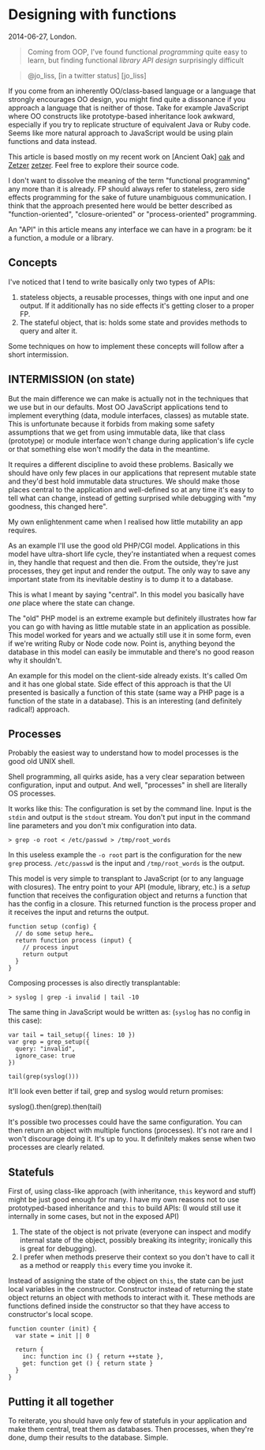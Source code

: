# Designing with functions

2014-06-27, London.

> Coming from OOP, I've found functional *programming* quite easy to learn, but finding functional *library API design* surprisingly difficult

> <footer>@jo_liss, [in a twitter status] [jo_liss]</footer>

If you come from an inherently OO/class-based language or a language that strongly encourages OO design, you might find quite a dissonance if you approach a language that is neither of those. Take for example JavaScript where OO constructs like prototype-based inheritance look awkward, especially if you try to replicate structure of equivalent Java or Ruby code. Seems like more natural approach to JavaScript would be using plain functions and data instead.

This article is based mostly on my recent work on [Ancient Oak] [oak] and [Zetzer] [zetzer]. Feel free to explore their source code.

I don't want to dissolve the meaning of the term "functional programming" any more than it is already. FP should always refer to stateless, zero side effects programming for the sake of future unambiguous communication. I think that the approach presented here would be better described as "function-oriented", "closure-oriented" or "process-oriented" programming.

An "API" in this article means any interface we can have in a program: be it a function, a module or a library.

## Concepts

I've noticed that I tend to write basically only two types of APIs:

1. stateless objects, a reusable processes, things with one input and one output. If it additionally has no side effects it's getting closer to a proper FP.
2. The stateful object, that is: holds some state and provides methods to query and alter it.

Some techniques on how to implement these concepts will follow after a short intermission.

## INTERMISSION (on state)

But the main difference we can make is actually not in the techniques that we use but in our defaults. Most OO JavaScript applications tend to implement everything (data, module interfaces, classes) as mutable state. This is unfortunate because it forbids from making some safety assumptions that we get from using immutable data, like that class (prototype) or module interface won't change during application's life cycle or that something else won't modify the data in the meantime.

It requires a different discipline to avoid these problems. Basically we should have only few places in our applications that represent mutable state and they'd best hold immutable data structures. We should make those places central to the application and well-defined so at any time it's easy to tell what can change, instead of getting surprised while debugging with "my goodness, this changed here".

My own enlightenment came when I realised how little mutability an app requires.

As an example I'll use the good old PHP/CGI model. Applications in this model have ultra-short life cycle, they're instantiated when a request comes in, they handle that request and then die. From the outside, they're just processes, they get input and render the output. The only way to save any important state from its inevitable destiny is to dump it to a database.

This is what I meant by saying "central". In this model you basically have *one* place where the state can change.

The "old" PHP model is an extreme example but definitely illustrates how far you can go with having as little mutable state in an application as possible. This model worked for years and we actually still use it in some form, even if we're writing Ruby or Node code now. Point is, anything beyond the database in this model can easily be immutable and there's no good reason why it shouldn't.

An example for this model on the client-side already exists. It's called Om and it has one global state. Side effect of this approach is that the UI presented is basically a function of this state (same way a PHP page is a function of the state in a database). This is an interesting (and definitely radical!) approach.

## Processes

Probably the easiest way to understand how to model processes is the good old UNIX shell.

Shell programming, all quirks aside, has a very clear separation between configuration, input and output. And well, "processes" in shell are literally OS processes.

It works like this: The configuration is set by the command line. Input is the `stdin` and output is the `stdout` stream. You don't put input in the command line parameters and you don't mix configuration into data.

    > grep -o root < /etc/passwd > /tmp/root_words

In this useless example the `-o root` part is the configuration for the new `grep` process. `/etc/passwd` is the input and `/tmp/root_words` is the output.

This model is very simple to transplant to JavaScript (or to any language with closures). The entry point to your API (module, library, etc.) is a *setup* function that receives the configuration object and returns a function that has the config in a closure. This returned function is the process proper and it receives the input and returns the output.

    function setup (config) {
      // do some setup here…
      return function process (input) {
        // process input
        return output
      }
    }

Composing processes is also directly transplantable:

    > syslog | grep -i invalid | tail -10

The same thing in JavaScript would be written as: (`syslog` has no config in this case):

    var tail = tail_setup({ lines: 10 })
    var grep = grep_setup({
      query: "invalid",
      ignore_case: true
    })

    tail(grep(syslog()))

It'll look even better if tail, grep and syslog would return promises:

   syslog().then(grep).then(tail)

It's possible two processes could have the same configuration. You can then return an object with multiple functions (processes). It's not rare and I won't discourage doing it. It's up to you. It definitely makes sense when two processes are clearly related.

## Statefuls

First of, using class-like approach (with inheritance, `this` keyword and stuff) might be just good enough for many. I have my own reasons not to use prototyped-based inheritance and `this` to build APIs: (I would still use it internally in some cases, but not in the exposed API)

1. The state of the object is not private (everyone can inspect and modify internal state of the object, possibly breaking its integrity; ironically this is great for debugging).
2. I prefer when methods preserve their context so you don't have to call it as a method or reapply `this` every time you invoke it.

Instead of assigning the state of the object on `this`, the state can be just local variables in the constructor. Constructor instead of returning the state object returns an object with methods to interact with it. These methods are functions defined inside the constructor so that they have access to constructor's local scope.

    function counter (init) {
      var state = init || 0

      return {
        inc: function inc () { return ++state },
        get: function get () { return state }
      }
    }

## Putting it all together

To reiterate, you should have only few of statefuls in your application and make them central, treat them as databases. Then processes, when they're done, dump their results to the database. Simple.

[oak]: https://github.com/szywon/ancient-oak
[zetzer]: https://github.com/cambridge-healthcare/grunt-stencil
[jo_liss]: https://twitter.com/jo_liss/status/451246943549665280